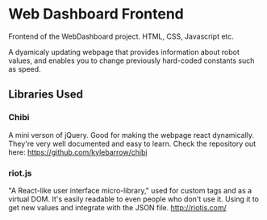# Web Dashboard Frontend
Frontend of the WebDashboard project. HTML, CSS, Javascript etc.

A dyamicaly updating webpage that provides information about robot values, and enables you to change previously hard-coded constants such as speed. 
## Libraries Used
### Chibi
A mini verson of jQuery. Good for making the webpage react dynamically. They're very well documented and easy to learn. Check the repository out here: https://github.com/kylebarrow/chibi
### riot.js
"A React-like user interface micro-library," used for custom tags and as a virtual DOM. It's easily readable to even people who don't use it. Using it to get new values and integrate with the JSON file. 
http://riotjs.com/

